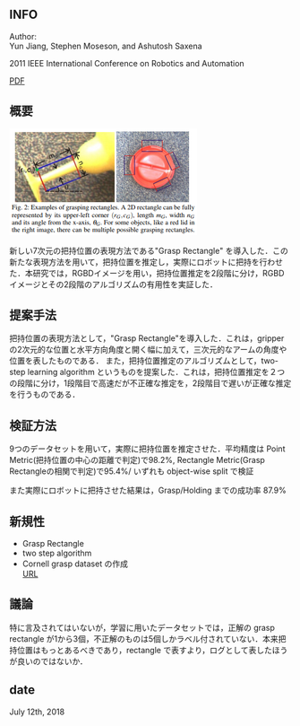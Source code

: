 ## INFO

Author: \
Yun Jiang, Stephen Moseson, and Ashutosh Saxena
  
2011 IEEE International Conference on Robotics and Automation

[PDF](http://pr.cs.cornell.edu/grasping/jiang_rectanglerepresentation_fastgrasping.pdf)


## 概要

![スクショ](https://github.com/Yuchi713/paper_summary/blob/master/pic/Efficient%20Grasp%20from%20RGBD%20Images:%20Learning%20using%20a%20new%20Rectangle%20Representation.png)

新しい7次元の把持位置の表現方法である"Grasp Rectangle" を導入した．この新たな表現方法を用いて，把持位置を推定し，実際にロボットに把持を行わせた．本研究では，RGBDイメージを用い，把持位置推定を2段階に分け，RGBDイメージとその2段階のアルゴリズムの有用性を実証した．

## 提案手法
把持位置の表現方法として，"Grasp Rectangle"を導入した．これは，gripper の2次元的な位置と水平方向角度と開く幅に加えて，三次元的なアームの角度や位置を表したものである．
また，把持位置推定のアルゴリズムとして，two-step learning algorithm というものを提案した．これは，把持位置推定を２つの段階に分け，1段階目で高速だが不正確な推定を，2段階目で遅いが正確な推定を行うものである．

## 検証方法
9つのデータセットを用いて，実際に把持位置を推定させた．平均精度は Point Metric(把持位置の中心の距離で判定)で98.2%, Rectangle Metric(Grasp Rectangleの相関で判定)で95.4%/
いずれも object-wise split で検証

また実際にロボットに把持させた結果は，Grasp/Holding までの成功率 87.9%

## 新規性
* Grasp Rectangle
* two step algorithm
* Cornell grasp dataset の作成\
   [URL](http://pr.cs.cornell.edu/grasping/rect_data/data.php)

## 議論
特に言及されてはいないが，学習に用いたデータセットでは，正解の grasp rectangle が1から3個，不正解のものは5個しかラベル付されていない．本来把持位置はもっとあるべきであり，rectangle で表すより，ログとして表したほうが良いのではないか． 


## date
July 12th, 2018